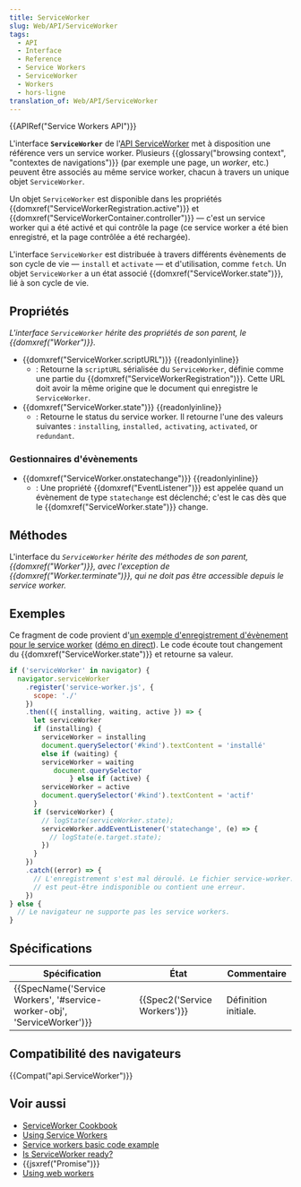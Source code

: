 ```yaml
---
title: ServiceWorker
slug: Web/API/ServiceWorker
tags:
  - API
  - Interface
  - Reference
  - Service Workers
  - ServiceWorker
  - Workers
  - hors-ligne
translation_of: Web/API/ServiceWorker
---
```

{{APIRef("Service Workers API")}}

L'interface **`ServiceWorker`** de l'[API ServiceWorker](/en-US/docs/Web/API/ServiceWorker_API) met à disposition une référence vers un service worker. Plusieurs  {{glossary("browsing context", "contextes de navigations")}} (par exemple une page, un _worker_, etc.) peuvent être associés au même service worker, chacun à travers un unique objet `ServiceWorker`.

Un objet `ServiceWorker` est disponible dans les propriétés  {{domxref("ServiceWorkerRegistration.active")}} et {{domxref("ServiceWorkerContainer.controller")}} — c'est un service worker qui a été activé et qui contrôle la page (ce service worker a été bien enregistré, et la page contrôlée a été rechargée).

L'interface `ServiceWorker` est distribuée à travers différents évènements de son cycle de vie — `install` et `activate` — et d'utilisation, comme `fetch`. Un objet `ServiceWorker` a un état associé {{domxref("ServiceWorker.state")}}, lié à son cycle de vie.

## Propriétés

_L'interface `ServiceWorker` hérite des propriétés de son parent, le {{domxref("Worker")}}._

- {{domxref("ServiceWorker.scriptURL")}} {{readonlyinline}}
  - : Retourne la `scriptURL` sérialisée du `ServiceWorker`, définie comme une partie du {{domxref("ServiceWorkerRegistration")}}. Cette URL doit avoir la même origine que le document qui enregistre le  `ServiceWorker`.
- {{domxref("ServiceWorker.state")}} {{readonlyinline}}
  - : Retourne le status du service worker. Il retourne l'une des valeurs suivantes : `installing`, `installed,` `activating`, `activated`, or `redundant`.

### Gestionnaires d'évènements

- {{domxref("ServiceWorker.onstatechange")}} {{readonlyinline}}
  - : Une propriété {{domxref("EventListener")}} est appelée quand un évènement de type `statechange` est déclenché; c'est le cas dès que le {{domxref("ServiceWorker.state")}} change.

## Méthodes

L'interface du *`ServiceWorker` hérite des méthodes de son parent, {{domxref("Worker")}}, avec l'exception de {{domxref("Worker.terminate")}}, qui ne doit pas être accessible depuis le service worker.*

## Exemples

Ce fragment de code provient d'[un exemple d'enregistrement d'évènement pour le service worker](https://github.com/GoogleChrome/samples/blob/gh-pages/service-worker/registration-events/index.html) ([démo en direct](https://googlechrome.github.io/samples/service-worker/registration-events/)). Le code écoute tout changement du {{domxref("ServiceWorker.state")}} et retourne sa valeur.

```js
if ('serviceWorker' in navigator) {
  navigator.serviceWorker
    .register('service-worker.js', {
      scope: './'
    })
    .then(({ installing, waiting, active }) => {
      let serviceWorker
      if (installing) {
        serviceWorker = installing
        document.querySelector('#kind').textContent = 'installé'
        else if (waiting) {
        serviceWorker = waiting
           document.querySelector
               } else if (active) {
        serviceWorker = active
        document.querySelector('#kind').textContent = 'actif'
      }
      if (serviceWorker) {
        // logState(serviceWorker.state);
        serviceWorker.addEventListener('statechange', (e) => {
          // logState(e.target.state);
        })
      }
    })
    .catch((error) => {
      // L'enregistrement s'est mal déroulé. Le fichier service-worker.js
      // est peut-être indisponible ou contient une erreur.
    })
} else {
  // Le navigateur ne supporte pas les service workers.
}
```

## Spécifications

| Spécification                                                                                    | État                                 | Commentaire          |
| ------------------------------------------------------------------------------------------------ | ------------------------------------ | -------------------- |
| {{SpecName('Service Workers', '#service-worker-obj', 'ServiceWorker')}} | {{Spec2('Service Workers')}} | Définition initiale. |

## Compatibilité des navigateurs

{{Compat("api.ServiceWorker")}}

## Voir aussi

- [ServiceWorker Cookbook](https://serviceworke.rs)
- [Using Service Workers](/en-US/docs/Web/API/ServiceWorker_API/Using_Service_Workers)
- [Service workers basic code example](https://github.com/mdn/sw-test)
- [Is ServiceWorker ready?](https://jakearchibald.github.io/isserviceworkerready/)
- {{jsxref("Promise")}}
- [Using web workers](/en-US/docs/Web/Guide/Performance/Using_web_workers)
